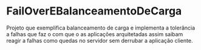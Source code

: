 # FailOverEBalanceamentoDeCarga
Projeto que exemplifica balanceamento de carga e implementa a tolerância a falhas que faz o com que o as aplicações arquitetadas assim saibam reagir a falhas como quedas no servidor sem derrubar a aplicação cliente.

